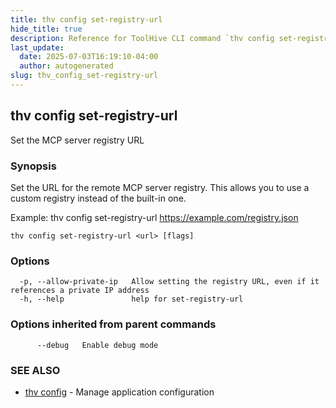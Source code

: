 ```yaml
---
title: thv config set-registry-url
hide_title: true
description: Reference for ToolHive CLI command `thv config set-registry-url`
last_update:
  date: 2025-07-03T16:19:10-04:00
  author: autogenerated
slug: thv_config_set-registry-url
---
```


## thv config set-registry-url

Set the MCP server registry URL

### Synopsis

Set the URL for the remote MCP server registry.
This allows you to use a custom registry instead of the built-in one.

Example:
  thv config set-registry-url https://example.com/registry.json

```
thv config set-registry-url <url> [flags]
```

### Options

```
  -p, --allow-private-ip   Allow setting the registry URL, even if it references a private IP address
  -h, --help               help for set-registry-url
```

### Options inherited from parent commands

```
      --debug   Enable debug mode
```

### SEE ALSO

* [thv config](thv_config.md)	 - Manage application configuration

